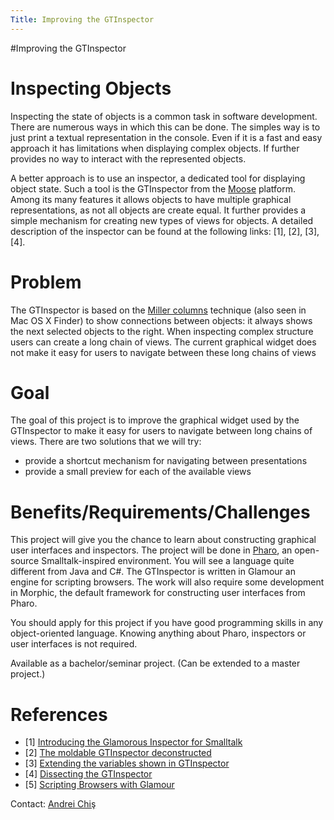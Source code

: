 ```yaml
---
Title: Improving the GTInspector
---
```

#Improving the GTInspector
# Inspecting Objects

Inspecting the state of objects is a common task in software development. There are numerous ways in which this can be done. The simples way is to just print a textual representation in the console. Even if it is a fast and easy approach it has limitations when displaying complex objects. If further provides no way to interact with the represented objects.

A better approach is to use an inspector, a dedicated tool for displaying object state. Such a tool is the GTInspector from the [Moose](http://www.moosetechnology.org%20) platform. Among its many features it allows objects to have multiple graphical representations, as not all objects are create equal. It further provides a simple mechanism for creating new types of views for objects. A detailed description of the inspector can be found at the following links: [1], [2], [3], [4].

# Problem

The GTInspector is based on the [Miller columns](http://en.wikipedia.org/wiki/Miller_columns%20) technique (also seen in Mac OS X Finder) to show connections between objects: it always shows the next selected objects to the right. When inspecting complex structure users can create a long chain of views. The current graphical widget does not make it easy for users to navigate between these long chains of views

# Goal

The goal of this project is to improve the graphical widget used by the GTInspector to make it easy for users to navigate between long chains of views. There are two solutions that we will try:

-  provide a shortcut mechanism for navigating between presentations
-  provide a small preview for each of the available views

# Benefits/Requirements/Challenges

This project will give you the chance to learn about constructing graphical user interfaces and inspectors. The project will be done in [Pharo](http://www.pharo-project.org/%20), an open-source Smalltalk-inspired environment. You will see a language quite different from Java and C#. The GTInspector is written in Glamour an engine for scripting browsers. The work will also require some development in Morphic, the default framework for constructing user interfaces from Pharo. 

You should apply for this project if you have good programming skills in any object-oriented language. Knowing anything about Pharo, inspectors or user interfaces is not required.

Available as a bachelor/seminar project. (Can be extended to a master project.)

# References


-  [1] [Introducing the Glamorous Inspector for Smalltalk](http://www.humane-assessment.com/blog/glamorous-inspector-for-smalltalk/)
-  [2] [The moldable GTInspector deconstructed](http://www.humane-assessment.com/blog/the-moldable-gtinspector-deconstructed/)
-  [3] [Extending the variables shown in GTInspector](http://www.humane-assessment.com/blog/extending-variables-shown-in-gtinspector/) 
-  [4] [Dissecting the GTInspector](http://www.humane-assessment.com/blog/dissecting-the-gtinspector/)
-  [5] [Scripting Browsers with Glamour](/archive/masters/Bung09a.pdf)


Contact: [Andrei Chiş](%base_url%/staff/andreichis)
